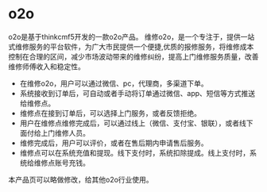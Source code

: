 # o2o
o2o是基于thinkcmf5开发的一款o2o产品。
维修o2o，是一个专注于，提供一站式维修服务的平台软件，为广大市民提供一个便捷,优质的报修服务，将维修成本控制在合理的区间，减少市场波动带来的维修纠纷，提高上门维修服务质量，改善维修师傅收入和稳定性。

* 在维修o2o，用户可以通过微信、pc，代理商，多渠道下单。
* 系统接收到订单后，可自动或者手动将订单通过微信、app、短信等方式推送给维修点。
* 维修点在接到订单后，可以选择上门服务，或者反馈拒绝。
* 用户在维修点维修完成后，可以通过线上（微信、支付宝、银联），或者线下面付给上门维修人员。
* 维修完成后，用户可以评价，或者在售后期内申请售后服务。
* 维修点可以在系统充值和提现。线下支付时，系统扣除提成。线上支付时，系统给维修点账号充钱。

本产品页可以略做修改，给其他o2o行业使用。

